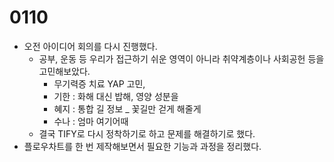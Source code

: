 # 0110

- 오전 아이디어 회의를 다시 진행했다.
  - 공부, 운동 등 우리가 접근하기 쉬운 영역이 아니라 취약계층이나 사회공헌 등을 고민해보았다.
    - 무기력증 치료 YAP 고민,
    - 기한 : 화해 대신 밥해, 영양 성분을 
    - 혜지 : 통합 길 정보 _ 꽃길만 걷게 해줄게
    - 수나 : 엄마 여기어때
  - 결국 TIFY로 다시 정착하기로 하고 문제를 해결하기로 했다.
- 플로우차트를 한 번 제작해보면서 필요한 기능과 과정을 정리했다.
